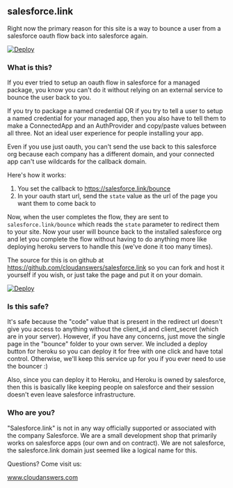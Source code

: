 ## salesforce.link

Right now the primary reason for this site is a way to bounce a user from a salesforce oauth flow back into salesforce again.

[![Deploy](https://www.herokucdn.com/deploy/button.svg)](https://heroku.com/deploy)


### What is this?

If you ever tried to setup an oauth flow in salesforce for a managed package, you know you can't do it without relying on an external service to bounce the user back to you.

If you try to package a named credential OR if you try to tell a user to setup a named credential for your managed app, then you also have to tell them to make a ConnectedApp and an AuthProvider and copy/paste values between all three.  Not an ideal user experience for people installing your app.

Even if you use just oauth, you can't send the use back to this salesforce org because each company has a different domain, and your connected app can't use wildcards for the callback domain.

Here's how it works:

1.  You set the callback to https://salesforce.link/bounce
2.  In your oauth start url, send the `state` value as the url of the page you want them to come back to

Now, when the user completes the flow, they are sent to `salesforce.link/bounce` which reads the `state` parameter to redirect them to your site.  Now your user will bounce back to the installed salesforce org and let you complete the flow without having to do anything more like deploying heroku servers to handle this (we've done it too many times).

The source for this is on github at https://github.com/cloudanswers/salesforce.link so you can fork and host it yourself if you wish, or just take the page and put it on your domain.

[![Deploy](https://www.herokucdn.com/deploy/button.svg)](https://heroku.com/deploy)

### Is this safe?

It's safe because the "code" value that is present in the redirect url doesn't give you access to anything without the client_id and client_secret (which are in your server).  However, if you have any concerns, just move the single page in the "bounce" folder to your own server.  We included a deploy button for heroku so you can deploy it for free with one click and have total control.  Otherwise, we'll keep this service up for you if you ever need to use the bouncer :)

Also, since you can deploy it to Heroku, and Heroku is owned by salesforce, then this is basically like keeping people on salesforce and their session doesn't even leave salesforce infrastructure.

### Who are you?

"Salesforce.link" is not in any way officially supported or associated with the company Salesforce.  We are a small development shop that primarily works on salesforce apps (our own and on contract).  We are not salesforce, the salesforce.link domain just seemed like a logical name for this.

Questions?  Come visit us:

www.cloudanswers.com
